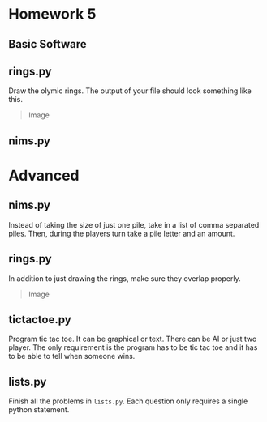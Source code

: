 Homework 5
===================
Basic Software
-------------------


## rings.py
Draw the olymic rings. The output of your file should look something like this.

> Image

## nims.py



# Advanced

## nims.py
Instead of taking the size of just one pile, take in a list of comma separated piles.  Then, during the players turn take a pile letter and an amount.

## rings.py
In addition to just drawing the rings, make sure they overlap properly.

> Image

## tictactoe.py
Program tic tac toe.  It can be graphical or text.  There can be AI or just two player.  The only requirement is the program has to be tic tac toe and it has to be able to tell when someone wins.


## lists.py
Finish all the problems in `lists.py`.  Each question only requires a single python statement.
